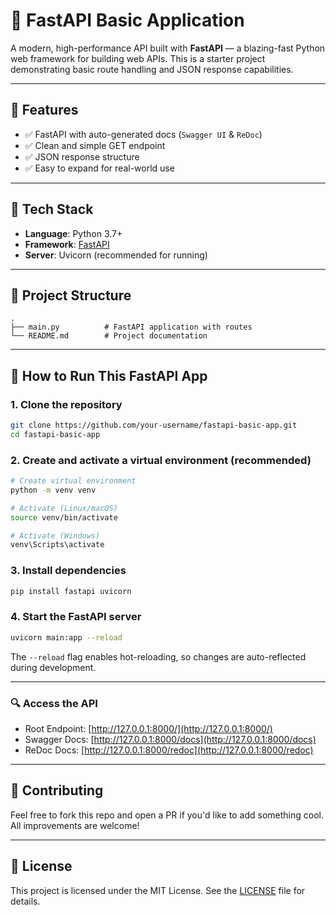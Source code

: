 
# 🚀 FastAPI Basic Application

A modern, high-performance API built with **FastAPI** — a blazing-fast Python web framework for building web APIs. This is a starter project demonstrating basic route handling and JSON response capabilities.

---

## 📌 Features

- ✅ FastAPI with auto-generated docs (`Swagger UI` & `ReDoc`)
- ✅ Clean and simple GET endpoint
- ✅ JSON response structure
- ✅ Easy to expand for real-world use

---

## 🔧 Tech Stack

- **Language**: Python 3.7+
- **Framework**: [FastAPI](https://fastapi.tiangolo.com/)
- **Server**: Uvicorn (recommended for running)

---

## 📂 Project Structure

```
.
├── main.py          # FastAPI application with routes
└── README.md        # Project documentation
```

---

## 🚀 How to Run This FastAPI App

### 1. Clone the repository
```bash
git clone https://github.com/your-username/fastapi-basic-app.git
cd fastapi-basic-app
```

### 2. Create and activate a virtual environment (recommended)
```bash
# Create virtual environment
python -m venv venv

# Activate (Linux/macOS)
source venv/bin/activate

# Activate (Windows)
venv\Scripts\activate
```

### 3. Install dependencies
```bash
pip install fastapi uvicorn
```

### 4. Start the FastAPI server
```bash
uvicorn main:app --reload
```

The `--reload` flag enables hot-reloading, so changes are auto-reflected during development.

---

### 🔍 Access the API

- Root Endpoint: [http://127.0.0.1:8000/](http://127.0.0.1:8000/)
- Swagger Docs: [http://127.0.0.1:8000/docs](http://127.0.0.1:8000/docs)
- ReDoc Docs: [http://127.0.0.1:8000/redoc](http://127.0.0.1:8000/redoc)

---

## 🙌 Contributing

Feel free to fork this repo and open a PR if you'd like to add something cool. All improvements are welcome!

---

## 📄 License

This project is licensed under the MIT License. See the [LICENSE](LICENSE) file for details.
